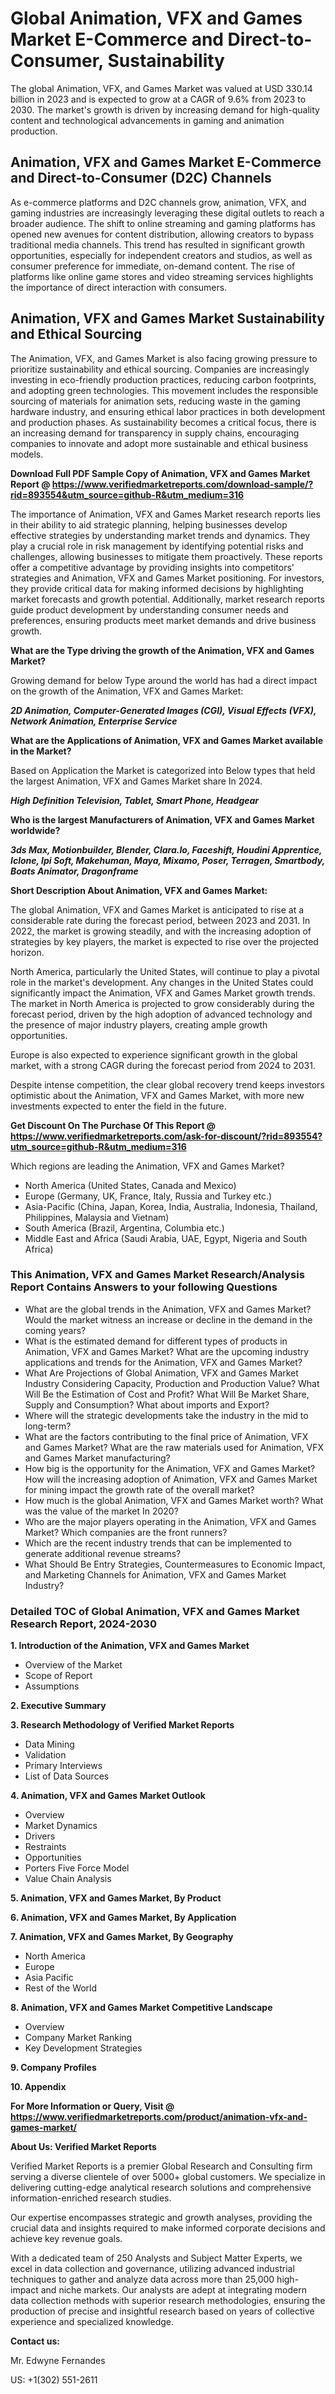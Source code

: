 <h1>Global Animation, VFX and Games Market E-Commerce and Direct-to-Consumer, Sustainability</h1><p class=""><p>The global Animation, VFX, and Games Market was valued at USD 330.14 billion in 2023 and is expected to grow at a CAGR of 9.6% from 2023 to 2030. The market's growth is driven by increasing demand for high-quality content and technological advancements in gaming and animation production.</p><h2>Animation, VFX and Games Market E-Commerce and Direct-to-Consumer (D2C) Channels</h2><p>As e-commerce platforms and D2C channels grow, animation, VFX, and gaming industries are increasingly leveraging these digital outlets to reach a broader audience. The shift to online streaming and gaming platforms has opened new avenues for content distribution, allowing creators to bypass traditional media channels. This trend has resulted in significant growth opportunities, especially for independent creators and studios, as well as consumer preference for immediate, on-demand content. The rise of platforms like online game stores and video streaming services highlights the importance of direct interaction with consumers.</p><h2>Animation, VFX and Games Market Sustainability and Ethical Sourcing</h2><p>The Animation, VFX, and Games Market is also facing growing pressure to prioritize sustainability and ethical sourcing. Companies are increasingly investing in eco-friendly production practices, reducing carbon footprints, and adopting green technologies. This movement includes the responsible sourcing of materials for animation sets, reducing waste in the gaming hardware industry, and ensuring ethical labor practices in both development and production phases. As sustainability becomes a critical focus, there is an increasing demand for transparency in supply chains, encouraging companies to innovate and adopt more sustainable and ethical business models.</p></p><p class=""><strong>Download Full PDF Sample Copy of Animation, VFX and Games Market Report @ <a href="https://www.verifiedmarketreports.com/download-sample/?rid=893554&utm_source=github-R&utm_medium=316" target="_blank">https://www.verifiedmarketreports.com/download-sample/?rid=893554&utm_source=github-R&utm_medium=316</a></strong></p><p>The importance of&nbsp;Animation, VFX and Games Market research reports lies in their ability to aid strategic planning, helping businesses develop effective strategies by understanding market trends and dynamics. They play a crucial role in risk management by identifying potential risks and challenges, allowing businesses to mitigate them proactively. These reports offer a competitive advantage by providing insights into competitors' strategies and Animation, VFX and Games Market positioning. For investors, they provide critical data for making informed decisions by highlighting market forecasts and growth potential. Additionally, market research reports guide product development by understanding consumer needs and preferences, ensuring products meet market demands and drive business growth.</p><p><strong>What are the&nbsp;Type driving the growth of the Animation, VFX and Games Market?</strong></p><p id="" class="">Growing demand for below Type around the world has had a direct impact on the growth of the Animation, VFX and Games Market:</p><p class=""><em><strong>2D Animation, Computer-Generated Images (CGI), Visual Effects (VFX), Network Animation, Enterprise Service</strong></em></p><p class=""><strong>What are the&nbsp;Applications&nbsp;of Animation, VFX and Games Market available in the Market?</strong></p><p id="" class="">Based on Application the Market is categorized into Below types that held the largest Animation, VFX and Games Market share In 2024.</p><p class=""><em><strong>High Definition Television, Tablet, Smart Phone, Headgear</strong></em></p><p class=""><strong>Who is the largest Manufacturers of Animation, VFX and Games Market worldwide?</strong></p><p><em><strong>3ds Max, Motionbuilder, Blender, Clara.Io, Faceshift, Houdini Apprentice, Iclone, Ipi Soft, Makehuman, Maya, Mixamo, Poser, Terragen, Smartbody, Boats Animator, Dragonframe</strong></em></p><p id="" class=""><strong>Short Description About Animation, VFX and Games Market:</strong></p><p>The global Animation, VFX and Games Market is anticipated to rise at a considerable rate during the forecast period, between 2023 and 2031. In 2022, the market is growing steadily, and with the increasing adoption of strategies by key players, the market is expected to rise over the projected horizon.</p><p>North America, particularly the United States, will continue to play a pivotal role in the market's development. Any changes in the United States could significantly impact the Animation, VFX and Games Market growth trends. The market in North America is projected to grow considerably during the forecast period, driven by the high adoption of advanced technology and the presence of major industry players, creating ample growth opportunities.</p><p>Europe is also expected to experience significant growth in the global market, with a strong CAGR during the forecast period from 2024 to 2031.</p><p>Despite intense competition, the clear global recovery trend keeps investors optimistic about the Animation, VFX and Games Market, with more new investments expected to enter the field in the future.</p><p id="" class=""><strong>Get Discount On The Purchase Of This Report @ <a href="https://www.verifiedmarketreports.com/ask-for-discount/?rid=893554?utm_source=github-R&utm_medium=316" target="_blank">https://www.verifiedmarketreports.com/ask-for-discount/?rid=893554?utm_source=github-R&utm_medium=316</a></strong></p><p class="">Which regions are leading the Animation, VFX and Games Market?</p><ul><li>North America (United States, Canada and Mexico)</li><li>Europe (Germany, UK, France, Italy, Russia and Turkey etc.)</li><li>Asia-Pacific (China, Japan, Korea, India, Australia, Indonesia, Thailand, Philippines, Malaysia and Vietnam)</li><li>South America (Brazil, Argentina, Columbia etc.)</li><li>Middle East and Africa (Saudi Arabia, UAE, Egypt, Nigeria and South Africa)</li></ul><h3 id="" class="">This Animation, VFX and Games Market Research/Analysis Report Contains Answers to your following Questions</h3><ul><li>What are the global trends in the Animation, VFX and Games Market? Would the market witness an increase or decline in the demand in the coming years?</li><li>What is the estimated demand for different types of products in Animation, VFX and Games Market? What are the upcoming industry applications and trends for the Animation, VFX and Games Market?</li><li>What Are Projections of Global Animation, VFX and Games Market Industry Considering Capacity, Production and Production Value? What Will Be the Estimation of Cost and Profit? What Will Be Market Share, Supply and Consumption? What about imports and Export?</li><li>Where will the strategic developments take the industry in the mid to long-term?</li><li>What are the factors contributing to the final price of Animation, VFX and Games Market? What are the raw materials used for Animation, VFX and Games Market manufacturing?</li><li>How big is the opportunity for the Animation, VFX and Games Market? How will the increasing adoption of Animation, VFX and Games Market for mining impact the growth rate of the overall market?</li><li>How much is the global Animation, VFX and Games Market worth? What was the value of the market In 2020?</li><li>Who are the major players operating in the Animation, VFX and Games Market? Which companies are the front runners?</li><li>Which are the recent industry trends that can be implemented to generate additional revenue streams?</li><li>What Should Be Entry Strategies, Countermeasures to Economic Impact, and Marketing Channels for Animation, VFX and Games Market Industry?</li></ul><h3 id="" class="">Detailed TOC of Global Animation, VFX and Games Market Research Report, 2024-2030</h3><p id="" class=""><strong>1. Introduction of the Animation, VFX and Games Market</strong></p><ul><li>Overview of the Market</li><li>Scope of Report</li><li>Assumptions</li></ul><p id="" class=""><strong>2. Executive Summary</strong></p><p id="" class=""><strong>3. Research Methodology of Verified Market Reports</strong></p><ul><li>Data Mining</li><li>Validation</li><li>Primary Interviews</li><li>List of Data Sources</li></ul><p id="" class=""><strong>4. Animation, VFX and Games Market Outlook</strong></p><ul><li>Overview</li><li>Market Dynamics</li><li>Drivers</li><li>Restraints</li><li>Opportunities</li><li>Porters Five Force Model</li><li>Value Chain Analysis</li></ul><p id="" class=""><strong>5. Animation, VFX and Games Market, By Product</strong></p><p id="" class=""><strong>6. Animation, VFX and Games Market, By Application</strong></p><p id="" class=""><strong>7. Animation, VFX and Games Market, By Geography</strong></p><ul><li>North America</li><li>Europe</li><li>Asia Pacific</li><li>Rest of the World</li></ul><p id="" class=""><strong>8. Animation, VFX and Games Market Competitive Landscape</strong></p><ul><li>Overview</li><li>Company Market Ranking</li><li>Key Development Strategies</li></ul><p id="" class=""><strong>9. Company Profiles</strong></p><p id="" class=""><strong>10. Appendix</strong></p><p id="" class=""><strong>For More Information or Query, Visit @ <a href="https://www.verifiedmarketreports.com/product/animation-vfx-and-games-market/" target="_blank">https://www.verifiedmarketreports.com/product/animation-vfx-and-games-market/</a></strong></p><p id="" class=""><strong>About Us: Verified Market Reports</strong></p><p id="" class="">Verified Market Reports is a premier Global Research and Consulting firm serving a diverse clientele of over 5000+ global customers. We specialize in delivering cutting-edge analytical research solutions and comprehensive information-enriched research studies.</p><p id="" class="">Our expertise encompasses strategic and growth analyses, providing the crucial data and insights required to make informed corporate decisions and achieve key revenue goals.</p><p id="" class="">With a dedicated team of 250 Analysts and Subject Matter Experts, we excel in data collection and governance, utilizing advanced industrial techniques to gather and analyze data across more than 25,000 high-impact and niche markets. Our analysts are adept at integrating modern data collection methods with superior research methodologies, ensuring the production of precise and insightful research based on years of collective experience and specialized knowledge.</p><p id="" class=""><strong>Contact us:</strong></p><p id="" class="">Mr. Edwyne Fernandes</p><p id="" class="">US: +1(302) 551-2611</p>
